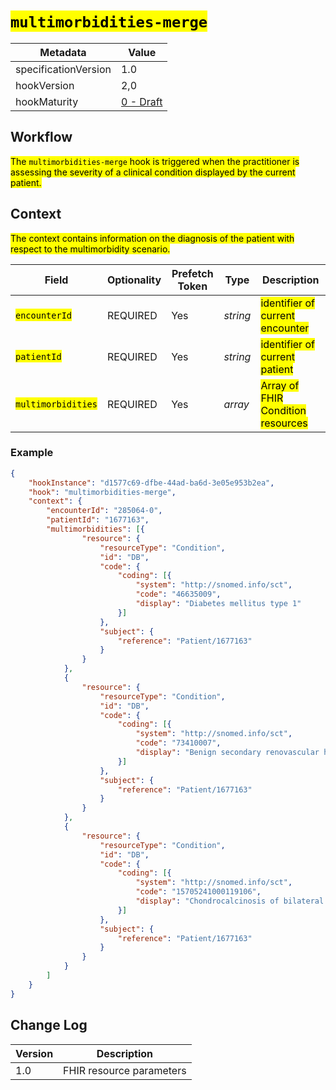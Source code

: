 # <mark>`multimorbidities-merge`</mark>

| Metadata | Value
| ---- | ----
| specificationVersion | 1.0
| hookVersion | 2,0
| hookMaturity | [0 - Draft](../../specification/1.0/#hook-maturity-model)

## Workflow

<mark>The `multimorbidities-merge` hook is triggered when the practitioner is assessing the severity of a clinical condition displayed by the current patient.</mark>

## Context
<mark>The context contains information on the diagnosis of the patient with respect to the multimorbidity scenario.</mark>

Field | Optionality | Prefetch Token | Type | Description
----- | -------- | ---- | ---- | ----
<mark>`encounterId`</mark> | REQUIRED | Yes | *string* | <mark>identifier of current encounter</mark>
<mark>`patientId`</mark> | REQUIRED | Yes | *string* | <mark>identifier of current patient</mark>
<mark>`multimorbidities`</mark> | REQUIRED | Yes | *array* | <mark>Array of FHIR Condition resources</mark>

### Example
```json
{
    "hookInstance": "d1577c69-dfbe-44ad-ba6d-3e05e953b2ea",
    "hook": "multimorbidities-merge",
    "context": {
        "encounterId": "285064-0",
        "patientId": "1677163",
        "multimorbidities": [{
                "resource": {
                    "resourceType": "Condition",
                    "id": "DB",
                    "code": {
                        "coding": [{
                            "system": "http://snomed.info/sct",
                            "code": "46635009",
                            "display": "Diabetes mellitus type 1"
                        }]
                    },
                    "subject": {
                        "reference": "Patient/1677163"
                    }
                }
            },
            {
                "resource": {
                    "resourceType": "Condition",
                    "id": "DB",
                    "code": {
                        "coding": [{
                            "system": "http://snomed.info/sct",
                            "code": "73410007",
                            "display": "Benign secondary renovascular hypertension (disorder)"
                        }]
                    },
                    "subject": {
                        "reference": "Patient/1677163"
                    }
                }
            },
            {
                "resource": {
                    "resourceType": "Condition",
                    "id": "DB",
                    "code": {
                        "coding": [{
                            "system": "http://snomed.info/sct",
                            "code": "15705241000119106",
                            "display": "Chondrocalcinosis of bilateral shoulders (disorder)"
                        }]
                    },
                    "subject": {
                        "reference": "Patient/1677163"
                    }
                }
            }
        ]
    }
}
```

## Change Log

Version | Description
---- | ----
1.0 | FHIR resource parameters
